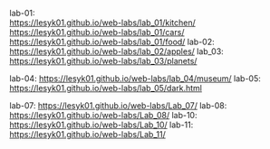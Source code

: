 lab-01:  
          https://lesyk01.github.io/web-labs/lab_01/kitchen/   
          https://lesyk01.github.io/web-labs/lab_01/cars/
          https://lesyk01.github.io/web-labs/lab_01/food/
lab-02:
          https://lesyk01.github.io/web-labs/lab_02/apples/
lab_03: https://lesyk01.github.io/web-labs/lab_03/planets/

lab-04:
          https://lesyk01.github.io/web-labs/lab_04/museum/
lab-05: https://lesyk01.github.io/web-labs/lab_05/dark.html

lab-07: https://lesyk01.github.io/web-labs/Lab_07/
lab-08: https://lesyk01.github.io/web-labs/Lab_08/
lab-10: https://lesyk01.github.io/web-labs/Lab_10/
lab-11: https://lesyk01.github.io/web-labs/Lab_11/

